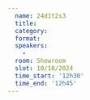 ```yaml
---
  name: 24d1t2s3
  title: 
  category: 
  format: 
  speakers: 
    - 
  room: Showroom
  slot: 10/10/2024
  time_start: '12h30'
  time_end: '12h45'
---
```

